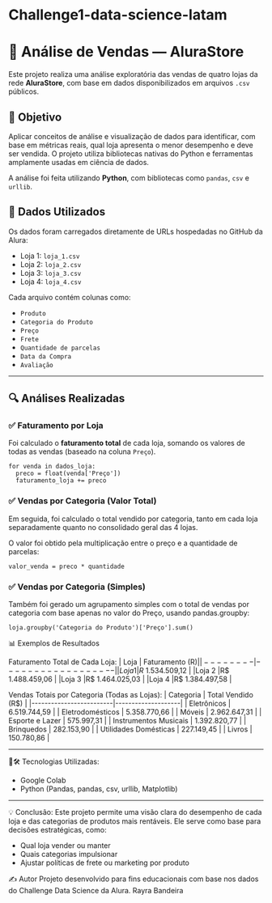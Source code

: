 # Challenge1-data-science-latam

# 🛒 Análise de Vendas — AluraStore
Este projeto realiza uma análise exploratória das vendas de quatro lojas da rede **AluraStore**,
com base em dados disponibilizados em arquivos `.csv` públicos.

## 🚀 Objetivo

Aplicar conceitos de análise e visualização de dados para identificar, com base em métricas reais, qual loja apresenta o menor desempenho e deve ser vendida. O projeto utiliza bibliotecas nativas do Python e ferramentas amplamente usadas em ciência de dados.

A análise foi feita utilizando **Python**, com bibliotecas como `pandas`, `csv` e `urllib`.

## 📁 Dados Utilizados

Os dados foram carregados diretamente de URLs hospedadas no GitHub da Alura:

- Loja 1: `loja_1.csv`
- Loja 2: `loja_2.csv`
- Loja 3: `loja_3.csv`
- Loja 4: `loja_4.csv`
  
Cada arquivo contém colunas como:

- `Produto`
- `Categoria do Produto`
- `Preço`
- `Frete`
- `Quantidade de parcelas`
- `Data da Compra`
- `Avaliação`
---
## 🔍 Análises Realizadas

### ✅ Faturamento por Loja

Foi calculado o **faturamento total** de cada loja, somando os valores de todas as vendas (baseado na coluna `Preço`).
````
for venda in dados_loja:
  preco = float(venda['Preço'])
  faturamento_loja += preco
````

### ✅ Vendas por Categoria (Valor Total)
Em seguida, foi calculado o total vendido por categoria, tanto em cada loja separadamente quanto no consolidado geral das 4 lojas.

O valor foi obtido pela multiplicação entre o preço e a quantidade de parcelas:
```
valor_venda = preco * quantidade
```

### ✅ Vendas por Categoria (Simples)
Também foi gerado um agrupamento simples com o total de vendas por categoria com base apenas no valor do Preço, usando pandas.groupby:
```
loja.groupby('Categoria do Produto')['Preço'].sum()
```

📊 Exemplos de Resultados

Faturamento Total de Cada Loja:
|  Loja  | Faturamento (R$) |
|--------|------------------|
|Loja 1  |R$ 1.534.509,12   |
|Loja 2	 |R$ 1.488.459,06   |
|Loja 3	 |R$ 1.464.025,03   |
|Loja 4  |R$ 1.384.497,58   |


Vendas Totais por Categoria (Todas as Lojas):
| Categoria               | Total Vendido (R$) |
|-------------------------|--------------------|
| Eletrônicos             | 6.519.744,59       |
| Eletrodomésticos        | 5.358.770,66       |
| Móveis                  | 2.962.647,31       |
| Esporte e Lazer         | 575.997,31         |
| Instrumentos Musicais   | 1.392.820,77       |
| Brinquedos              | 282.153,90         |
| Utilidades Domésticas   | 227.149,45         |
| Livros                  | 150.780,86         |

---

📌🛠️ Tecnologias Utilizadas:
- Google Colab
- Python (Pandas,
          pandas,
          csv,
          urllib,
          Matplotlib)
  
---

💡 Conclusão:
Este projeto permite uma visão clara do desempenho de cada loja e das categorias de produtos mais rentáveis. Ele serve como base para decisões estratégicas, como:

- Qual loja vender ou manter
- Quais categorias impulsionar
- Ajustar políticas de frete ou marketing por produto

✍️ Autor
Projeto desenvolvido para fins educacionais com base nos dados do Challenge Data Science da Alura.
Rayra Bandeira
